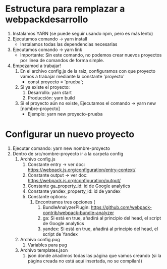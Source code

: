 # Estructura para remplazar a webpackdesarrollo

1. Instalamos YARN (se puede seguir usando npm, pero es más lento)
2. Ejecutamos comando -> yarn install
    * Instalamos todas las dependencias necesarias
3. Ejecutamos comando -> yarn link
    * Importante: Sin este comando, no podemos crear nuevos proyectos por linea de comandos de forma simple.
3. Empezamod a trabajar!
    1. En el archivo config.js de la raíz, configuramos con que proyecto vamos a trabajar mediante la constante 'proyecto'
        - const proyecto = 'prueba';
    2. Si ya existe el proyecto:
        1. Desarrollo: yarn start
        2. Producción: yarn build
    3. Si el proyecto aún no existe, Ejecutamos el comando -> yarn new [nombre-proyecto]
        * Ejemplo: yarn new proyecto-prueba

# Configurar un nuevo proyecto

1. Ejecutar comando: yarn new nombre-proyecto
2. Dentro de src/nombre-proyecto ir a la carpeta config
    1. Archivo config.js
        1. Constante entry -> ver doc: https://webpack.js.org/configuration/entry-context/
        2. Constante output -> ver doc: https://webpack.js.org/configuration/output/
        3. Constante ga_property_id: id de Google analytics
        4. Constante yandex_property_id: id de yandex
        5. Constante options:
            1. Encontramos tres opciones (
                1. BundleAnalyzerPlugin: https://github.com/webpack-contrib/webpack-bundle-analyzer
                2. ga: Si está en true, añadirá al principio del head, el script de Google analytics
                3. yandex: Si está en true, añadirá al principio del head, el script de Yandex
    2. Archivo config.pug
        1. Variables para pug
    3. Archivo templates.json
        1. json donde añadimos todas las página que vamos creando (si la página creada no está aquí insertada, no se compilará)